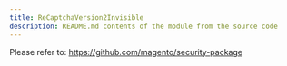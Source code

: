 ```yaml
---
title: ReCaptchaVersion2Invisible
description: README.md contents of the module from the source code
---
```


Please refer to: https://github.com/magento/security-package